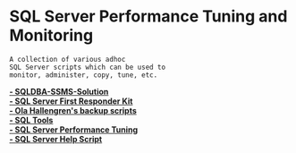 # SQL Server Performance Tuning and Monitoring

```
A collection of various adhoc 
SQL Server scripts which can be used to  
monitor, administer, copy, tune, etc.
```


<b> [- SQLDBA-SSMS-Solution](https://github.com/imajaydwivedi/SQLDBA-SSMS-Solution)</b>  
<b> [- SQL Server First Responder Kit](https://github.com/BrentOzarULTD/SQL-Server-First-Responder-Kit)</b>  
<b> [- Ola Hallengren's backup scripts](http://ola.hallengren.com/)</b>  
<b> [- SQL Tools](https://github.com/peterlil/sql-tools)</b>  
<b> [- SQL Server Performance Tuning](SQL-Server-Performance-Tuning)</b>  
<b> [- SQL Server Help Script](https://github.com/rolftesmer/SQLServerHelpScripts)</b>  

